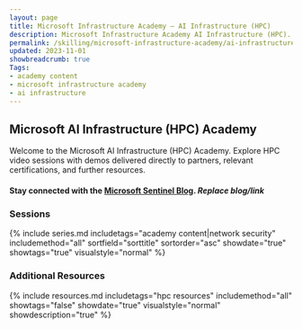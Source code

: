 ```yaml
---
layout: page
title: Microsoft Infrastructure Academy — AI Infrastructure (HPC)
description: Microsoft Infrastructure Academy AI Infrastructure (HPC).
permalink: /skilling/microsoft-infrastructure-academy/ai-infrastructure
updated: 2023-11-01
showbreadcrumb: true
Tags:
- academy content
- microsoft infrastructure academy
- ai infrastructure
---
```


## Microsoft AI Infrastructure (HPC) Academy
Welcome to the Microsoft AI Infrastructure (HPC) Academy. Explore HPC video sessions with demos delivered directly to partners, relevant certifications, and further resources.

#### Stay connected with the [Microsoft Sentinel Blog](https://techcommunity.microsoft.com/t5/microsoft-sentinel-blog/bg-p/MicrosoftSentinelBlog). *Replace blog/link*

### Sessions
{% include series.md 
    includetags="academy content|network security" includemethod="all" 
    sortfield="sorttitle" sortorder="asc" showdate="true" showtags="true" 
    visualstyle="normal" 
%}

### Additional Resources

{% include resources.md 
    includetags="hpc resources"
    includemethod="all" 
    showtags="false" 
    showdate="true" 
    visualstyle="normal" 
    showdescription="true"
%}